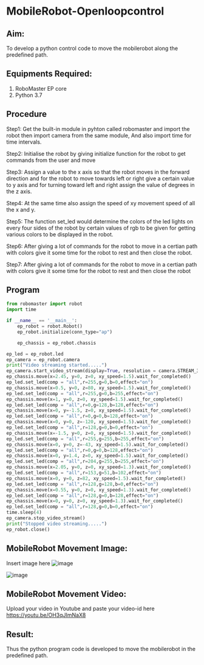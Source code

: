 # MobileRobot-Openloopcontrol
## Aim:

To develop a python control code to move the mobilerobot along the predefined path.

## Equipments Required:
1. RoboMaster EP core
2. Python 3.7

## Procedure

Step1: Get the built-in module in pyhton called robomaster and import the robot
then import camera from the same module, And also import time for time intervals.

Step2: Initialise the robot by giving initialize function for the robot to get commands
from the user and move

Step3: Assign a value to the x axis so that the robot moves in the forward direction
and for the robot to move towards left or right give a certain value to y axis and for
turning toward left and right assign the value of degrees in the z axis.

Step4: At the same time also assign the speed of xy movement speed of all the x and
y.

Step5: The function set_led would determine the colors of the led lights on every four
sides of the robot by certain values of rgb to be given for getting various colors to be
displayed in the robot.

Step6: After giving a lot of commands for the robot to move in a certian path with
colors give it some time for the robot to rest and then close the robot.

Step7: After giving a lot of commands for the robot to move in a certian path with
colors give it some time for the robot to rest and then close the robot

## Program
```python
from robomaster import robot
import time

if __name__ == '__main__':
    ep_robot = robot.Robot()
    ep_robot.initialize(conn_type="ap")

    ep_chassis = ep_robot.chassis

ep_led = ep_robot.led
ep_camera = ep_robot.camera
print("Video streaming started.....")
ep_camera.start_video_stream(display=True, resolution = camera.STREAM_360
ep_chassis.move(x=2.45, y=0, z=0, xy_speed=1.5).wait_for_completed()
ep_led.set_led(comp = "all",r=255,g=0,b=0,effect="on")
ep_chassis.move(x=0.5, y=0, z=80, xy_speed=1.5).wait_for_completed()
ep_led.set_led(comp = "all",r=255,g=0,b=255,effect="on")
ep_chassis.move(x=1, y=0, z=0, xy_speed=1.5).wait_for_completed()
ep_led.set_led(comp = "all",r=0,g=128,b=128,effect="on")
ep_chassis.move(x=0, y=-1.5, z=0, xy_speed=1.5).wait_for_completed()
ep_led.set_led(comp = "all",r=0,g=0,b=128,effect="on")
ep_chassis.move(x=0, y=0, z=-120, xy_speed=1.5).wait_for_completed()
ep_led.set_led(comp = "all",r=128,g=0,b=0,effect="on")
ep_chassis.move(x=-1.5, y=0, z=0, xy_speed=1.5).wait_for_completed()
ep_led.set_led(comp = "all",r=255,g=255,b=255,effect="on")
ep_chassis.move(x=0, y=0, z=-43, xy_speed=1.5).wait_for_completed()
ep_led.set_led(comp = "all",r=0,g=0,b=128,effect="on")
ep_chassis.move(x=0, y=1.4, z=0, xy_speed=1.5).wait_for_completed()
ep_led.set_led(comp = "all",r=204,g=255,b=255,effect="on")
ep_chassis.move(x=2.05, y=0, z=0, xy_speed=1.3).wait_for_completed()
ep_led.set_led(comp = "all",r=153,g=51,b=102,effect="on")
ep_chassis.move(x=0, y=0, z=82, xy_speed=1.5).wait_for_completed()
ep_led.set_led(comp = "all",r=128,g=128,b=0,effect="on")
ep_chassis.move(x=0.55, y=0, z=0, xy_speed=1.3).wait_for_completed()
ep_led.set_led(comp = "all",r=128,g=0,b=128,effect="on")
ep_chassis.move(x=0, y=0, z=0, xy_speed=1.3).wait_for_completed()
ep_led.set_led(comp = "all",r=128,g=0,b=0,effect="on")
time.sleep(4)
ep_camera.stop_video_stream()
print("Stopped video streaming.....")
ep_robot.close()
```

## MobileRobot Movement Image:

Insert image here
![image](https://github.com/AnbuSelvanS7/mobilerobot-openloopcontrol/assets/151528411/2a4eb05e-b3d7-411e-8d43-65a94245d1df)

![image](https://github.com/AnbuSelvanS7/mobilerobot-openloopcontrol/assets/151528411/efe7726e-9624-4877-bb07-0b83cfe3c6db)


## MobileRobot Movement Video:

Upload your video in Youtube and paste your video-id
here https://youtu.be/OH3qJImNaX8


## Result:
Thus the python program code is developed to move the mobilerobot in the predefined path.
